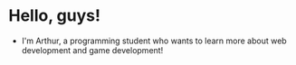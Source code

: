 <link href="https://github.com/CoolDisk/CoolDisk/blob/main/styles.css">

<h1 id="title">
  Hello, guys!
</h1>

- I'm Arthur, a programming student who wants to learn more about web development and game development!
